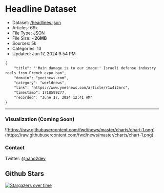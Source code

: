 # Headline Dataset

- Dataset: [/headlines.json](https://raw.githubusercontent.com/fwd/news/master/headlines.json) 
- Articles: 69k
- File Type: JSON
- File Size: ~**26MB**
- Sources: 5k
- Categories: 13
- Updated: Jun 17, 2024 9:54 PM

```
{
    "title": "'Main damage is to our image:' Israeli defense industry reels from French expo ban",
    "domain": "ynetnews.com",
    "category": "worldnews",
    "link": "https://www.ynetnews.com/article/r1w4i2nrc",
    "timestamp": 1718599277,
    "recorded": "June 17, 2024 12:41 AM"
}
```

---

### Visualization (Coming Soon)

![https://raw.githubusercontent.com/fwd/news/master/charts/chart-1.png](https://raw.githubusercontent.com/fwd/news/master/charts/chart-1.png)

### Contact 

Twitter: [@nano2dev](https://twitter.com/nano2dev)

## Github Stars

[![Stargazers over time](https://starchart.cc/fwd/news.svg)](https://starchart.cc/fwd/news)
